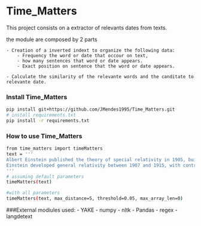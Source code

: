 
# Time_Matters


This project consists on a extractor of relevants dates from texts.

the module are composed by 2 parts

    - Creation of a inverted indext to organize the following data:
        - Frequency the word or date that occour on text,
        - how many sentences that word or date appears.
        - Exact position on sentence that the word or date appears.
        
    - Calculate the similarity of the relevante words and the canditate to relevante date.
    
    
    
 
### Install Time_Matters
``` bash
pip install git+https://github.com/JMendes1995/Time_Matters.git
# install requirements.txt
pip install -r requirements.txt
```

### How to use Time_Matters
``` bash
from time_matters import timeMatters
text = '''
Albert Einstein published the theory of special relativity in 1905, building on many theoretical results and empirical findings obtained by Albert A. Michelson, Hendrik Lorentz, Henri Poincaré and others. Max Planck, Hermann Minkowski and others did subsequent work.
Einstein developed general relativity between 1907 and 1915, with contributions by many others after 1915. The final form of general relativity was published in 1916.
'''
# assuming default parameters
timeMatters(text)

#with all parameters
timeMatters(text, max_distance=5, threshold=0.05, max_array_len=0)
```

###External modiules used:
    - YAKE
    - numpy
    - nltk
    - Pandas
    - regex
    - langdetext